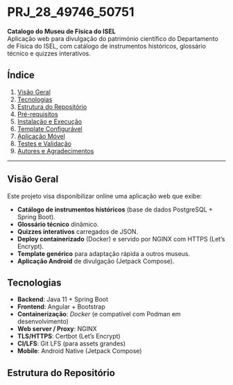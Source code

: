 # PRJ_28_49746_50751

**Catalogo do Museu de Física do ISEL**  
Aplicação web para divulgação do património científico do Departamento de Física do ISEL, com catálogo de instrumentos históricos, glossário técnico e quizzes interativos.

## Índice

1. [Visão Geral](#visão-geral)  
2. [Tecnologias](#tecnologias)  
3. [Estrutura do Repositório](#estrutura-do-repositório)  
4. [Pré-requisitos](#pré-requisitos)  
5. [Instalação e Execução](#instalação-e-execução)  
6. [Template Configurável](#template-configurável)  
7. [Aplicação Móvel](#aplicação-móvel)  
8. [Testes e Validação](#testes-e-validação)  
9. [Autores e Agradecimentos](#autores-e-agradecimentos)  

---

## Visão Geral

Este projeto visa disponibilizar online uma aplicação web que exibe:

- **Catálogo de instrumentos históricos** (base de dados PostgreSQL + Spring Boot).  
- **Glossário técnico** dinâmico.  
- **Quizzes interativos** carregados de JSON.  
- **Deploy containerizado** (Docker) e servido por NGINX com HTTPS (Let’s Encrypt).  
- **Template genérico** para adaptação rápida a outros museus.  
- **Aplicação Android** de divulgação (Jetpack Compose).

## Tecnologias

- **Backend**: Java 11 + Spring Boot  
- **Frontend**: Angular + Bootstrap  
- **Containerização**: *Docker* (e compatível com Podman em desenvolvimento)  
- **Web server / Proxy**: NGINX  
- **TLS/HTTPS**: Certbot (Let’s Encrypt)  
- **CI/LFS**: Git LFS (para assets grandes)  
- **Mobile**: Android Native (Jetpack Compose)

## Estrutura do Repositório

